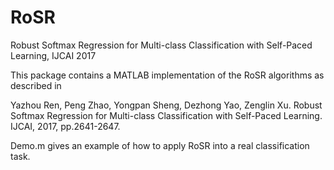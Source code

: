 # RoSR
Robust Softmax Regression for Multi-class Classification with Self-Paced Learning, IJCAI 2017

This package contains a MATLAB implementation of the RoSR algorithms as described in

Yazhou Ren, Peng Zhao, Yongpan Sheng, Dezhong Yao, Zenglin Xu. Robust Softmax Regression for Multi-class Classification with Self-Paced Learning. IJCAI, 2017, pp.2641-2647.

Demo.m gives an example of how to apply RoSR into a real classification task.

